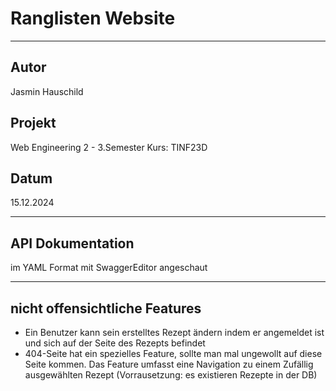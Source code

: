 # Ranglisten Website

---

## Autor

Jasmin Hauschild

## Projekt

Web Engineering 2 - 3.Semester
Kurs: TINF23D

## Datum

15.12.2024

---

## API Dokumentation 

im YAML Format
mit SwaggerEditor angeschaut

---

## nicht offensichtliche Features

* Ein Benutzer kann sein erstelltes Rezept ändern indem er angemeldet ist und sich auf der Seite des Rezepts befindet
* 404-Seite hat ein spezielles Feature, sollte man mal ungewollt auf diese Seite kommen. Das Feature umfasst eine Navigation zu einem Zufällig ausgewählten Rezept (Vorrausetzung: es existieren Rezepte in der DB)
